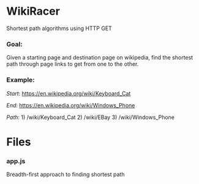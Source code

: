 # WikiRacer
Shortest path algorithms using HTTP GET

### Goal: 
Given a starting page and destination page on wikipedia, find the shortest path through page links to get from one to the other.
### Example: 
*Start*: https://en.wikipedia.org/wiki/Keyboard_Cat

*End*: https://en.wikipedia.org/wiki/Windows_Phone

*Path*: 1) /wiki/Keyboard_Cat  2) /wiki/EBay  3) /wiki/Windows_Phone

# Files
### app.js
Breadth-first approach to finding shortest path 



